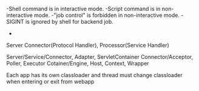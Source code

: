 -Shell command is in interactive mode.
-Script command is in non-interactive mode.
-"job control" is forbidden in non-interactive mode.
-SIGINT is ignored by shell for backend job.

-
Server
Connector(Protocol Handler), Processor(Service Handler)

Server/Service/Connector, Adapter, ServletContainer
Connector/Acceptor, Poller, Executor
Cotainer/Engine, Host, Context, Wrapper

Each app has its own classloader and thread must change classloader when entering or exit from webapp






